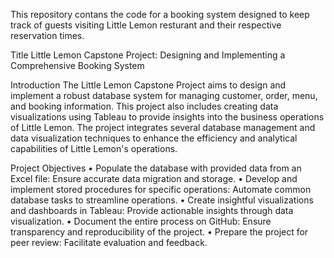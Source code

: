 This repository contans the code for a booking system designed to keep track of guests visiting Little Lemon resturant and their respective reservation times.

Title Little Lemon Capstone Project: Designing and Implementing a Comprehensive Booking System

Introduction The Little Lemon Capstone Project aims to design and implement a robust database system for managing customer, order, menu, and booking information. This project also includes creating data visualizations using Tableau to provide insights into the business operations of Little Lemon. The project integrates several database management and data visualization techniques to enhance the efficiency and analytical capabilities of Little Lemon's operations.

Project Objectives • Populate the database with provided data from an Excel file: Ensure accurate data migration and storage. • Develop and implement stored procedures for specific operations: Automate common database tasks to streamline operations. • Create insightful visualizations and dashboards in Tableau: Provide actionable insights through data visualization. • Document the entire process on GitHub: Ensure transparency and reproducibility of the project. • Prepare the project for peer review: Facilitate evaluation and feedback.
